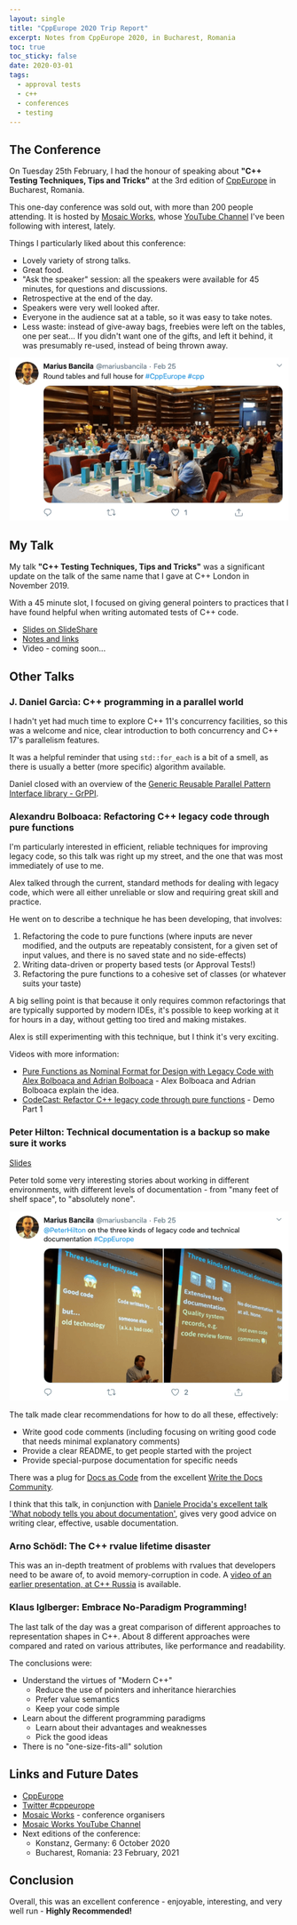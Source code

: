 ```yaml
---
layout: single
title: "CppEurope 2020 Trip Report"
excerpt: Notes from CppEurope 2020, in Bucharest, Romania
toc: true
toc_sticky: false
date: 2020-03-01
tags:
  - approval tests
  - c++
  - conferences
  - testing
---
```


## The Conference

On Tuesday 25th February, I had the honour of speaking about **"C++ Testing Techniques, Tips and Tricks"** at the 3rd edition of [CppEurope](https://cppeurope.com/) in Bucharest, Romania.

This one-day conference was sold out, with more than 200 people attending. It is hosted by [Mosaic Works](https://mozaicworks.com/), whose [YouTube Channel](https://mozaicworks.com/blog/think-design-work-smart-youtube-channel/) I've been following with interest, lately.

Things I particularly liked about this conference:

* Lovely variety of strong talks.
* Great food.
* "Ask the speaker" session: all the speakers were available for 45 minutes, for questions and discussions.
* Retrospective at the end of the day.
* Speakers were very well looked after.
* Everyone in the audience sat at a table, so it was easy to take notes.
* Less waste: instead of give-away bags, freebies were left on the tables, one per seat... If you didn't want one of the gifts, and left it behind, it was presumably re-used, instead of being thrown away.

[![Round tables and full house for #CppEurope #cpp](/images/cppeurope_2020/MariusBancilaTweetTables.png)](https://twitter.com/mariusbancila/status/1232208245919539200)

## My Talk

My talk **"C++ Testing Techniques, Tips and Tricks"** was a significant update on the talk of the same name that I gave at C++ London in November 2019.

With a 45 minute slot, I focused on giving general pointers to practices that I have found helpful when writing automated tests of C++ code.

* [Slides on SlideShare](https://www.slideshare.net/ClareMacrae/cpp-testing-techniques-tips-and-tricks-cpp-europe)
* [Notes and links](https://github.com/claremacrae/talks/blob/master/Cpp_Testing_Techniques_Tips_and_Tricks.md#top)
* Video - coming soon... 

## Other Talks

### J. Daniel Garcìa: C++ programming in a parallel world

I hadn't yet had much time to explore C++ 11's concurrency facilities, so this was a welcome and nice, clear introduction to both concurrency and C++ 17's parallelism features.

It was a helpful reminder that using `std::for_each` is a bit of a smell, as there is usually a better (more specific) algorithm available.

Daniel closed with an overview of the [Generic Reusable Parallel Pattern Interface library - GrPPI](https://github.com/arcosuc3m/grppi).

### Alexandru Bolboaca: Refactoring C++ legacy code through pure functions

I'm particularly interested in efficient, reliable techniques for improving legacy code, so this talk was right up my street, and the one that was most immediately of use to me.

Alex talked through the current, standard methods for dealing with legacy code, which were all either unreliable or slow and requiring great skill and practice.

He went on to describe a technique he has been developing, that involves:

1. Refactoring the code to pure functions (where inputs are never modified, and the outputs are repeatably consistent, for a given set of input values, and there is no saved state and no side-effects)
2. Writing data-driven or property based tests (or Approval Tests!)
3. Refactoring the pure functions to a cohesive set of classes (or whatever suits your taste)

A big selling point is that because it only requires common refactorings that are typically supported by modern IDEs, it's possible to keep working at it for hours in a day, without getting too tired and making mistakes.

Alex is still experimenting with this technique, but I think it's very exciting.

Videos with more information:

* [Pure Functions as Nominal Format for Design with Legacy Code with Alex Bolboaca and Adrian Bolboaca](https://www.youtube.com/watch?v=l9GOtbhYaJ8) - Alex Bolboaca and Adrian Bolboaca explain the idea.
* [CodeCast: Refactor C++ legacy code through pure functions](https://www.youtube.com/watch?v=FyZ_Tcuujx8) - Demo Part 1

### Peter Hilton: Technical documentation is a backup so make sure it works

[Slides](https://hilton.org.uk/presentations/technical-documentation)

Peter told some very interesting stories about working in different environments, with different levels of documentation - from "many feet of shelf space", to "absolutely none".

[![@PeterHilton on the three kinds of legacy code and technical documentation #CppEurope](/images/cppeurope_2020/MariusBancilaTweetPeterHiltonTalk.png)](https://twitter.com/mariusbancila/status/1232273231735857152)

The talk made clear recommendations for how to do all these, effectively:

* Write good code comments (including focusing on writing good code that needs minimal explanatory comments)
* Provide a clear README, to get people started with the project
* Provide special-purpose documentation for specific needs

There was a plug for [Docs as Code](https://www.writethedocs.org/guide/docs-as-code/) from the excellent [Write the Docs Community](https://www.writethedocs.org/).

I think that this talk, in conjunction with [Daniele Procida's excellent talk 'What nobody tells you about documentation'](https://www.divio.com/blog/documentation/), gives very good advice on writing clear, effective, usable documentation.

### Arno Schödl: The C++ rvalue lifetime disaster

This was an in-depth treatment of problems with rvalues that developers need to be aware of, to avoid memory-corruption in code. A [video of an earlier presentation, at C++ Russia](https://www.youtube.com/watch?v=zzkpTbJiFPM) is available.

### Klaus Iglberger: Embrace No-Paradigm Programming!

The last talk of the day was a great comparison of different approaches to representation shapes in C++. About 8 different approaches were compared and rated on various attributes, like performance and readability.

The conclusions were:

* Understand the virtues of "Modern C++"
    * Reduce the use of pointers and inheritance hierarchies
    * Prefer value semantics
    * Keep your code simple
* Learn about the different programming paradigms
    * Learn about their advantages and weaknesses
    * Pick the good ideas
* There is no "one-size-fits-all" solution

## Links and Future Dates

* [CppEurope](https://cppeurope.com)
* [Twitter #cppeurope](https://twitter.com/hashtag/cppeurope?src=hash)
* [Mosaic Works](https://mozaicworks.com/) - conference organisers
* [Mosaic Works YouTube Channel](https://mozaicworks.com/blog/think-design-work-smart-youtube-channel/)
* Next editions of the conference:
    * Konstanz, Germany: 6 October 2020
    * Bucharest, Romania: 23 February, 2021

## Conclusion

Overall, this was an excellent conference - enjoyable, interesting, and very well run - **Highly Recommended!**
 